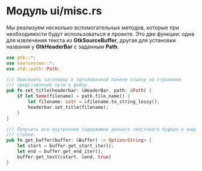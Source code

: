 # Модуль ui/misc.rs
Мы реализуем несколько вспомогательных методов, которые при необходимости
будут использоваться в проекте. Это две функции: одна для извлечения текста из
**GtkSourceBuffer**, другая для установки названия у **GtkHeaderBar** с
заданным **Path**.
```rust
use gtk::*;
use sourceview::*;
use std::path::Path;

/// Присвоить заголовку в заголовочной панели ссылку на строковое
/// представление пути к файлу. 
pub fn set_title(headerbar: &HeaderBar, path: &Path) {
    if let Some(filename) = path.file_name() {
        let filename: &str = &filename.to_string_lossy();
        headerbar.set_title(filename);
    }
}

/// Получить все внутреннее содержимое данного текстового буфера в виде
/// строки.
pub fn get_buffer(buffer: &Buffer) -> Option<String> {
    let start = buffer.get_start_iter();
    let end = buffer.get_end_iter();
    buffer.get_text(&start, &end, true)
}
```